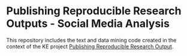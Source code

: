 # Publishing Reproducible Research Outputs - Social Media Analysis

This repository includes the text and data mining code created in the context of the KE project [Publishing Reproducible Research Output](https://knowledge-exchange.info/event/publishing-reproducible-research-output).
